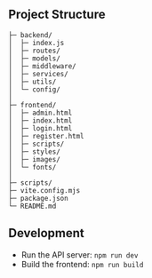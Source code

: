 ## Project Structure

```
├─ backend/
│  ├─ index.js
│  ├─ routes/
│  ├─ models/
│  ├─ middleware/
│  ├─ services/
│  ├─ utils/
│  └─ config/
│
├─ frontend/
│  ├─ admin.html
│  ├─ index.html
│  ├─ login.html
│  ├─ register.html
│  ├─ scripts/
│  ├─ styles/
│  ├─ images/
│  └─ fonts/
│
├─ scripts/
├─ vite.config.mjs
├─ package.json
└─ README.md
```

## Development

- Run the API server: `npm run dev`
- Build the frontend: `npm run build`

